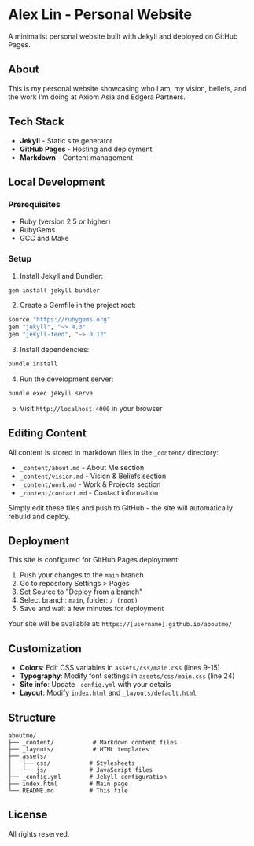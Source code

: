 # Alex Lin - Personal Website

A minimalist personal website built with Jekyll and deployed on GitHub Pages.

## About

This is my personal website showcasing who I am, my vision, beliefs, and the work I'm doing at Axiom Asia and Edgera Partners.

## Tech Stack

- **Jekyll** - Static site generator
- **GitHub Pages** - Hosting and deployment
- **Markdown** - Content management

## Local Development

### Prerequisites

- Ruby (version 2.5 or higher)
- RubyGems
- GCC and Make

### Setup

1. Install Jekyll and Bundler:
```bash
gem install jekyll bundler
```

2. Create a Gemfile in the project root:
```ruby
source "https://rubygems.org"
gem "jekyll", "~> 4.3"
gem "jekyll-feed", "~> 0.12"
```

3. Install dependencies:
```bash
bundle install
```

4. Run the development server:
```bash
bundle exec jekyll serve
```

5. Visit `http://localhost:4000` in your browser

## Editing Content

All content is stored in markdown files in the `_content/` directory:

- `_content/about.md` - About Me section
- `_content/vision.md` - Vision & Beliefs section
- `_content/work.md` - Work & Projects section
- `_content/contact.md` - Contact information

Simply edit these files and push to GitHub - the site will automatically rebuild and deploy.

## Deployment

This site is configured for GitHub Pages deployment:

1. Push your changes to the `main` branch
2. Go to repository Settings > Pages
3. Set Source to "Deploy from a branch"
4. Select branch: `main`, folder: `/ (root)`
5. Save and wait a few minutes for deployment

Your site will be available at: `https://[username].github.io/aboutme/`

## Customization

- **Colors**: Edit CSS variables in `assets/css/main.css` (lines 9-15)
- **Typography**: Modify font settings in `assets/css/main.css` (line 24)
- **Site info**: Update `_config.yml` with your details
- **Layout**: Modify `index.html` and `_layouts/default.html`

## Structure

```
aboutme/
├── _content/           # Markdown content files
├── _layouts/           # HTML templates
├── assets/
│   ├── css/           # Stylesheets
│   └── js/            # JavaScript files
├── _config.yml        # Jekyll configuration
├── index.html         # Main page
└── README.md          # This file
```

## License

All rights reserved.
